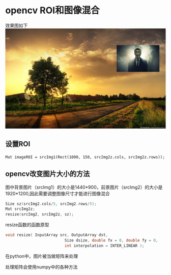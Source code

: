 # opencv ROI和图像混合

效果图如下  
![roi](./roi.jpg)

## 设置ROI

`Mat imageROI = srcImg1(Rect(1000, 150, srcImg2z.cols, srcImg2z.rows));`

## opencv改变图片大小的方法

图中背景图片（srcImg1）的大小是1440\*900，前景图片（srcImg2）的大小是1920*1200,因此需要调整图像尺寸才能进行图像混合

```C++
Size sz(srcImg2.cols/5, srcImg2.rows/5);
Mat srcImg2z;
resize(srcImg2, srcImg2z, sz);
```

resize函数的函数原型  

```C++
void resize( InputArray src, OutputArray dst,
                          Size dsize, double fx = 0, double fy = 0,
                          int interpolation = INTER_LINEAR );
```  

在python中，图片被当做矩阵来处理

处理矩阵会使用numpy中的各种方法
